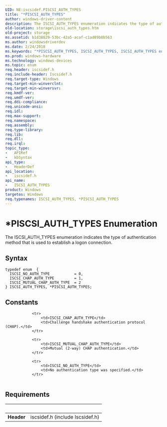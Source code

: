 ```yaml
---
UID: NE:iscsidef.PISCSI_AUTH_TYPES
title: "*PISCSI_AUTH_TYPES"
author: windows-driver-content
description: The ISCSI_AUTH_TYPES enumeration indicates the type of authentication method that is used to establish a logon connection.
old-location: storage\iscsi_auth_types.htm
old-project: storage
ms.assetid: b1d38829-53bc-42a5-acaf-c1ad89b8b563
ms.author: windowsdriverdev
ms.date: 2/24/2018
ms.keywords: "*PISCSI_AUTH_TYPES, ISCSI_AUTH_TYPES, ISCSI_AUTH_TYPES enumeration [Storage Devices], ISCSI_CHAP_AUTH_TYPE, ISCSI_MUTUAL_CHAP_AUTH_TYPE, ISCSI_NO_AUTH_TYPE, PISCSI_AUTH_TYPES, PISCSI_AUTH_TYPES enumeration pointer [Storage Devices], iscsidef/ISCSI_AUTH_TYPES, iscsidef/ISCSI_CHAP_AUTH_TYPE, iscsidef/ISCSI_MUTUAL_CHAP_AUTH_TYPE, iscsidef/ISCSI_NO_AUTH_TYPE, iscsidef/PISCSI_AUTH_TYPES, storage.iscsi_auth_types, structs-iSCSI_a55ac905-6962-416f-a197-778a24eae524.xml"
ms.prod: windows-hardware
ms.technology: windows-devices
ms.topic: enum
req.header: iscsidef.h
req.include-header: Iscsidef.h
req.target-type: Windows
req.target-min-winverclnt: 
req.target-min-winversvr: 
req.kmdf-ver: 
req.umdf-ver: 
req.ddi-compliance: 
req.unicode-ansi: 
req.idl: 
req.max-support: 
req.namespace: 
req.assembly: 
req.type-library: 
req.lib: 
req.dll: 
req.irql: 
topic_type:
-	APIRef
-	kbSyntax
api_type:
-	HeaderDef
api_location:
-	iscsidef.h
api_name:
-	ISCSI_AUTH_TYPES
product: Windows
targetos: Windows
req.typenames: ISCSI_AUTH_TYPES, *PISCSI_AUTH_TYPES
---
```


# *PISCSI_AUTH_TYPES Enumeration
The ISCSI_AUTH_TYPES enumeration indicates the type of authentication method that is used to establish a logon connection.

## Syntax
````
typedef enum  { 
  ISCSI_NO_AUTH_TYPE           = 0,
  ISCSI_CHAP_AUTH_TYPE         = 1,
  ISCSI_MUTUAL_CHAP_AUTH_TYPE  = 2
} ISCSI_AUTH_TYPES, *PISCSI_AUTH_TYPES;
````

## Constants

<table>
            
                <tr>
                    <td>ISCSI_CHAP_AUTH_TYPE</td>
                    <td>Challenge handshake authentication protocol (CHAP).</td>
                </tr>
            
                <tr>
                    <td>ISCSI_MUTUAL_CHAP_AUTH_TYPE</td>
                    <td>Mutual (2-way) CHAP authentication.</td>
                </tr>
            
                <tr>
                    <td>ISCSI_NO_AUTH_TYPE</td>
                    <td>No authentication type was specified.</td>
                </tr>
</table>


## Requirements
| &nbsp; | &nbsp; |
| ---- |:---- |
| **Header** | iscsidef.h (include Iscsidef.h) |